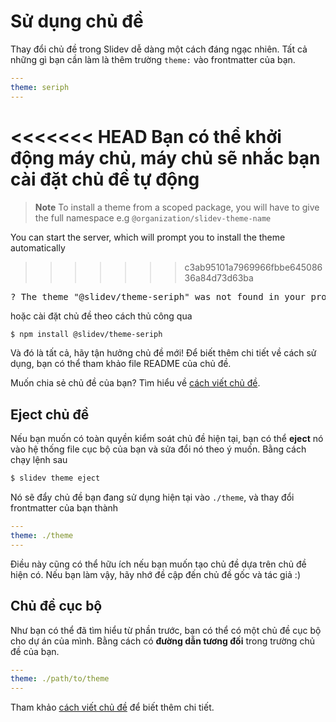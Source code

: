 # Sử dụng chủ đề

Thay đổi chủ đề trong Slidev dễ dàng một cách đáng ngạc nhiên. Tất cả những gì bạn cần làm là thêm trường `theme:` vào frontmatter của bạn.

```yaml
---
theme: seriph
---
```

<<<<<<< HEAD
Bạn có thể khởi động máy chủ, máy chủ sẽ nhắc bạn cài đặt chủ đề tự động
=======
> **Note**
> To install a theme from a scoped package, you will have to give the full namespace e.g `@organization/slidev-theme-name`

You can start the server, which will prompt you to install the theme automatically
>>>>>>> c3ab95101a7969966fbbe64508636a84d73d63ba

<div class="language-md">
<pre>
<span class="token keyword">?</span> The theme <span class="token string">"@slidev/theme-seriph"</span> was not found in your project, do you want to install it now? › (Y/n)
</pre>
</div>

hoặc cài đặt chủ đề theo cách thủ công qua

```bash
$ npm install @slidev/theme-seriph
```

Và đó là tất cả, hãy tận hưởng chủ đề mới! Để biết thêm chi tiết về cách sử dụng, bạn có thể tham khảo file README của chủ đề.

Muốn chia sẻ chủ đề của bạn? Tìm hiểu về [cách viết chủ đề](/themes/write-a-theme).

## Eject chủ đề

Nếu bạn muốn có toàn quyền kiểm soát chủ đề hiện tại, bạn có thể **eject** nó vào hệ thống file cục bộ của bạn và sửa đổi nó theo ý muốn. Bằng cách chạy lệnh sau

```bash
$ slidev theme eject
```

Nó sẽ đẩy chủ đề bạn đang sử dụng hiện tại vào `./theme`, và thay đổi frontmatter của bạn thành 

```yaml
---
theme: ./theme
---
```

Điều này cũng có thể hữu ích nếu bạn muốn tạo chủ đề dựa trên chủ đề hiện có. Nếu bạn làm vậy, hãy nhớ đề cập đến chủ đề gốc và tác giả :)

## Chủ đề cục bộ

Như bạn có thể đã tìm hiểu từ phần trước, bạn có thể có một chủ đề cục bộ cho dự án của mình. Bằng cách có **đường dẫn tương đối** trong trường chủ đề của bạn.

```yaml
---
theme: ./path/to/theme
---
```

Tham khảo [cách viết chủ đề](/themes/write-a-theme) để biết thêm chi tiết.
